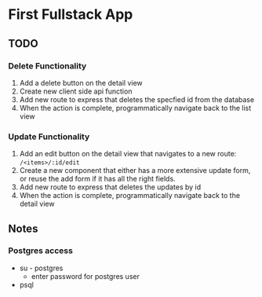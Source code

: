 First Fullstack App
===

## TODO

### Delete Functionality

1. Add a delete button on the detail view
1. Create new client side api function
1. Add new route to express that deletes the specfied id from the database
1. When the action is complete, programmatically navigate back to the list view


### Update Functionality

1. Add an edit button on the detail view that navigates to a new route: `/<items>/:id/edit`
1. Create a new component that either has a more extensive update form, or reuse the add form if it has
all the right fields.
1. Add new route to express that deletes the updates by id
1. When the action is complete, programmatically navigate back to the detail view

## Notes

### Postgres access

* su - postgres
  * enter password for postgres user
* psql
